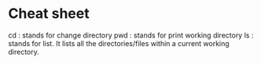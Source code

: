 # Cheat sheet
cd : stands for change directory
pwd : stands for print working directory
ls : stands for list. It lists all the directories/files within a current working directory.
